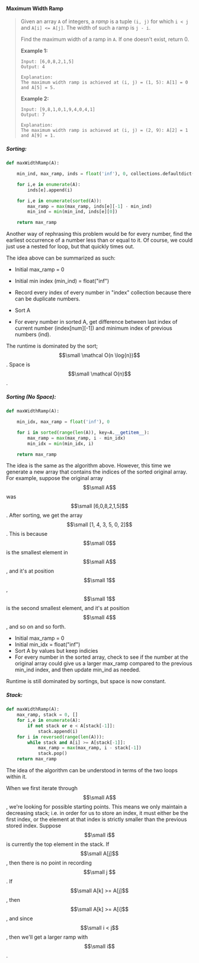 #### Maximum Width Ramp

> Given an array `A` of integers, a _ramp_ is a tuple `(i, j)` for which `i < j` and `A[i] <= A[j]`.  The width of such a ramp is `j - i`.
>
> Find the maximum width of a ramp in `A`.  If one doesn't exist, return 0.
>
> **Example 1:**
>
> ```
> Input: [6,0,8,2,1,5]
> Output: 4
>
> Explanation: 
> The maximum width ramp is achieved at (i, j) = (1, 5): A[1] = 0 and A[5] = 5.
> ```
>
> **Example 2:**
>
> ```
> Input: [9,8,1,0,1,9,4,0,4,1]
> Output: 7
>
> Explanation: 
> The maximum width ramp is achieved at (i, j) = (2, 9): A[2] = 1 and A[9] = 1.
> ```

##### Sorting:

```py
def maxWidthRamp(A):

    min_ind, max_ramp, inds = float('inf'), 0, collections.defaultdict(list)

    for i,e in enumerate(A):
        inds[e].append(i)

    for i,e in enumerate(sorted(A)):
        max_ramp = max(max_ramp, inds[e][-1] - min_ind)
        min_ind = min(min_ind, inds[e][0])

    return max_ramp
```

Another way of rephrasing this problem would be for every number, find the earliest occurrence of a number less than or equal to it. Of course, we could just use a nested for loop, but that quickly times out.

The idea above can be summarized as such:

* Initial max\_ramp = 0
* Initial min index \(min\_ind\) = float\("inf"\)

* Record every index of every number in "index" collection because there can be duplicate numbers.

* Sort A

* For every number in sorted A, get difference between last index of current number \(index\[num\]\[-1\]\) and minimum index of previous numbers \(ind\).

The runtime is dominated by the sort; $$\small \mathcal O(n \log{n})$$. Space is $$\small \mathcal O(n)$$.

##### Sorting \(No Space\):

```py
def maxWidthRamp(A):

    min_idx, max_ramp = float('inf'), 0

    for i in sorted(range(len(A)), key=A.__getitem__):
        max_ramp = max(max_ramp, i - min_idx)
        min_idx = min(min_idx, i)

    return max_ramp
```

The idea is the same as the algorithm above. However, this time we generate a new array that contains the indices of the sorted original array. For example, suppose the original array $$\small A$$ was $$\small [6,0,8,2,1,5]$$. After sorting, we get the array $$\small [1, 4, 3, 5, 0, 2]$$.  This is because $$\small 0$$ is the smallest element in $$\small A$$, and it's at position $$\small 1$$, $$\small 1$$ is the second smallest element, and it's at position $$\small 4$$, and so on and so forth.

* Initial max\_ramp = 0
* Initial min\_idx = float\("inf"\)
* Sort A by values but keep indicies
* For every number in the sorted array, check to see if the number at the original array could give us a larger max\_ramp compared to the previous min\_ind index, and then update min\_ind as needed.

Runtime is still dominated by sortings, but space is now constant.

##### Stack:

```py
def maxWidthRamp(A):
    max_ramp, stack = 0, []
    for i,e in enumerate(A):
        if not stack or e < A[stack[-1]]:
            stack.append(i)
    for i in reversed(range(len(A))):
        while stack and A[i] >= A[stack[-1]]:
            max_ramp = max(max_ramp, i - stack[-1])
            stack.pop()
    return max_ramp

```

The idea of the algorithm can be understood in terms of the two loops within it. 

When we first iterate through $$\small A$$, we're looking for possible starting points. This means we only maintain a decreasing stack; i.e. in order for us to store an index, it must either be the first index, or the element at that index is strictly smaller than the previous stored index. Suppose $$\small i$$ is currently the top element in the stack. If $$\small A[j]$$, then there is no point in recording $$\small j $$. If $$\small A[k] >= A[j]$$, then $$\small A[k] >= A[i]$$, and since $$\small i < j$$, then we'll get a larger ramp with $$\small i$$.



